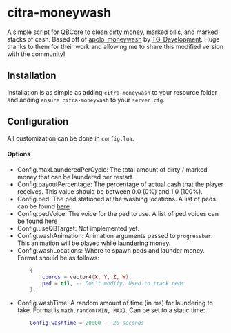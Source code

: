 # citra-moneywash
A simple script for QBCore to clean dirty money, marked bills, and marked stacks of cash. Based off of [apolo_moneywash](https://github.com/ApoloManCz/apolo_moneywash-QB) by [TG_Development](https://forum.cfx.re/u/tg_development/summary). Huge thanks to them for their work and allowing me to share this modified version with the community!

## Installation
Installation is as simple as adding `citra-moneywash` to your resource folder and adding `ensure citra-moneywash` to your `server.cfg`.

## Configuration
All customization can be done in `config.lua`.
#### Options
* Config.maxLaunderedPerCycle: The total amount of dirty / marked money that can be laundered per restart.
* Config.payoutPercentage: The percentage of actual cash that the player receives. This value should be between 0.0 (0%) and 1.0 (100%).
* Config.ped: The ped stationed at the washing locations. A list of peds can be found [here](https://docs.fivem.net/docs/game-references/ped-models/).
* Config.pedVoice: The voice for the ped to use. A list of ped voices can be found [here](https://gist.githubusercontent.com/alexguirre/0af600eb3d4c91ad4f900120a63b8992/raw/3d7e8e30ad4ce6f361c9e1b41e0a57c8f939a30a/Speeches.txt)
* Config.useQBTarget: Not implemented yet.
* Config.washAnimation: Animation arguments passed to `progressbar`. This animation will be played while laundering money.
* Config.washLocations: Where to spawn peds and launder money. Format should be as follows:
    ```lua
        {
            coords = vector4(X, Y, Z, W),
            ped = nil, -- Don't modify. Used to track peds
        },
    ```
* Config.washTime: A random amount of time (in ms) for laundering to take. Format is `math.random(MIN, MAX)`. Can be set to a static time:
    ```lua
        Config.washtime = 20000 -- 20 seconds
    ```
